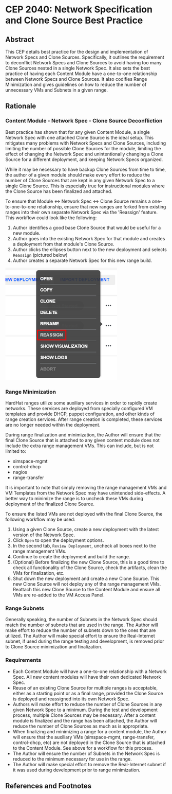 # CEP 2040:  Network Specification and Clone Source Best Practice

## Abstract
This CEP details best practice for the design and implementation of Network Specs and Clone Sources. Specifically, it outlines the requirement to deconflict Network Specs and Clone Sources to avoid having too many Clone Sources nested in a single Network Spec. It also sets the best practice of having each Content Module have a one-to-one relationship between Network Specs and Clone Sources. It also codifies Range Minimization and gives guidelines on how to reduce the number of unnecessary VMs and Subnets in a given range.

## Rationale

### Content Module - Network Spec - Clone Source Deconfliction
Best practice has shown that for any given Content Module, a single Network Spec with one attached Clone Source is the ideal setup. This mitigates many problems with Network Specs and Clone Sources, including limiting the number of possible Clone Sources for the module, limiting the effect of changing the Network Spec and unintentionally changing a Clone Source for a different deployment, and keeping Network Specs organized.

While it may be necessary to have backup Clone Sources from time to time, the author of a given module should make every effort to reduce the number of Clone Sources that are kept in any given Network Spec to a single Clone Source. This is especially true for instructional modules where the Clone Source has been finalized and attached.

To ensure that Module <-> Network Spec <-> Clone Source remains a one-to-one-to-one relationship, ensure that new ranges are forked from existing ranges into their own separate Network Spec via the 'Reassign' feature. This workflow could look like the following:

 1. Author identifies a good base Clone Source that would be useful for a new module.
 2. Author goes into the existing Network Spec for that module and creates a deployment from that module's Clone Source.
 3. Author clicks the ellipses button next to the new deployment and selects `Reassign` (pictured below)
4. Author creates a separate Network Spec for this new range build.

![reassign](reassign.png)
 
 ### Range Minimization
 HardHat ranges utilize some auxiliary services in order to rapidly create networks. These services are deployed from specially configured VM templates and provide DHCP, puppet configuration, and other kinds of range creation services. After range creation is completed, these services are no longer needed within the deployment.
 
 During range finalization and minimization, the Author will ensure that the final Clone Source that is attached to any given content module does not include the extra range management VMs. This can include, but is not limited to:
 * simspace-mgmt
 * control-dhcp
 * nagios
 * range-transfer

It is important to note that simply removing the range management VMs and VM Templates from the Network Spec may have unintended side-effects. A better way to minimize the range is to uncheck these VMs during deployment of the finalized Clone Source.

To ensure the listed VMs are not deployed with the final Clone Source, the following workflow may be used:
1. Using a given Clone Source, create a new deployment with the latest version of the Network Spec.
2. Click `Open` to open the deployment options.
3. In the second tab, `Review Deployment`, uncheck all boxes next to the range management VMs.
4. Continue to create the deployment and build the range.
5. (Optional) Before finalizing the new Clone Source, this is a good time to check all functionality of the Clone Source, check the artifacts, clean the VMs for finalization, etc.
6. Shut down the new deployment and create a new Clone Source. This new Clone Source will not deploy any of the range management VMs. Reattach this new Clone Source to the Content Module and ensure all VMs are re-added to the VM Access Panel.

### Range Subnets
Generally speaking, the number of Subnets in the Network Spec should match the number of subnets that are used in the range. The Author will make effort to reduce the number of subnets down to the ones that are utilized. The Author will make special effort to ensure the Real-Internet subnet, if used during the range testing and development, is removed prior to Clone Source minimization and finalization.

### Requirements
   * Each Content Module will have a one-to-one relationship with a Network Spec. All new content modules will have their own dedicated Network Spec.
   * Reuse of an existing Clone Source for multiple ranges is acceptable, either as a starting point or as a final range, provided the Clone Source is deployed and reassigned into its own Network Spec.
   * Authors will make effort to reduce the number of Clone Sources in any given Network Spec to a minimum. During the test and development process, multiple Clone Sources may be necessary. After a content module is finalized and the range has been attached, the Author will reduce the number of Clone Sources as much as is appropriate. 
   * When finalizing and minimizing a range for a content module, the Author will ensure that the auxiliary VMs (simspace-mgmt, range-transfer, control-dhcp, etc) are not deployed in the Clone Source that is attached to the Content Module. See above for a workflow for this process.
   * The Author will ensure the number of Subnets in the Network Spec is reduced to the minimum necessary for use in the range.
   * The Author will make special effort to remove the Real-Internet subnet if it was used during development prior to range minimization.

## References and Footnotes

